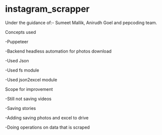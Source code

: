 # instagram_scrapper

Under the guidance of:- Sumeet Mallik, Anirudh Goel and pepcoding team.

Concepts used

-Puppeteer 

-Backend headless automation for photos download

-Used Json

-Used fs module

-Used json2excel module

Scope for improvement

-Still not saving videos

-Saving stories

-Adding saving photos and excel to drive

-Doing operations on data that is scraped

